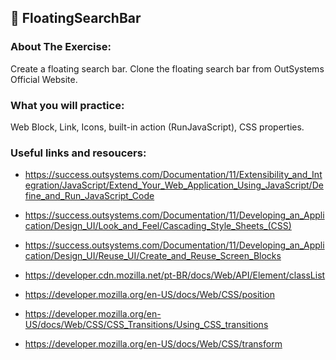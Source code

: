 ## :ledger: FloatingSearchBar

### About The Exercise:

Create a floating search bar. Clone the floating search bar from OutSystems Official Website.

### What you will practice:

Web Block, Link, Icons, built-in action (RunJavaScript), CSS properties. 

### Useful links and resoucers:

- https://success.outsystems.com/Documentation/11/Extensibility_and_Integration/JavaScript/Extend_Your_Web_Application_Using_JavaScript/Define_and_Run_JavaScript_Code

- https://success.outsystems.com/Documentation/11/Developing_an_Application/Design_UI/Look_and_Feel/Cascading_Style_Sheets_(CSS)

- https://success.outsystems.com/Documentation/11/Developing_an_Application/Design_UI/Reuse_UI/Create_and_Reuse_Screen_Blocks

- https://developer.cdn.mozilla.net/pt-BR/docs/Web/API/Element/classList

- https://developer.mozilla.org/en-US/docs/Web/CSS/position

- https://developer.mozilla.org/en-US/docs/Web/CSS/CSS_Transitions/Using_CSS_transitions

- https://developer.mozilla.org/en-US/docs/Web/CSS/transform

